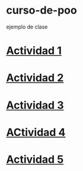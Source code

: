 # curso-de-poo
ejemplo de clase

# [Actividad 1](./Setup/README.md)

# [Actividad 2](./Act2/Pelicula/Program.cs)

# [Actividad 3](./Act3/Pelicula1/Program.cs)

# [ACtividad 4](./ACt4/Pelicula2/Program.cs)

# [Actividad 5](./Act5/Actores/Program.cs)
